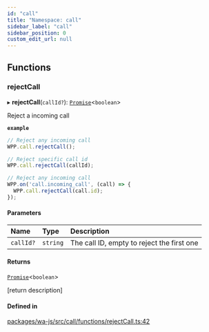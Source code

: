 ```yaml
---
id: "call"
title: "Namespace: call"
sidebar_label: "call"
sidebar_position: 0
custom_edit_url: null
---
```


## Functions

### rejectCall

▸ **rejectCall**(`callId?`): [`Promise`]( https://developer.mozilla.org/en-US/docs/Web/JavaScript/Reference/Global_Objects/Promise )<`boolean`\>

Reject a incoming call

**`example`**
```javascript
// Reject any incoming call
WPP.call.rejectCall();

// Reject specific call id
WPP.call.rejectCall(callId);

// Reject any incoming call
WPP.on('call.incoming_call', (call) => {
  WPP.call.rejectCall(call.id);
});
```

#### Parameters

| Name | Type | Description |
| :------ | :------ | :------ |
| `callId?` | `string` | The call ID, empty to reject the first one |

#### Returns

[`Promise`]( https://developer.mozilla.org/en-US/docs/Web/JavaScript/Reference/Global_Objects/Promise )<`boolean`\>

[return description]

#### Defined in

[packages/wa-js/src/call/functions/rejectCall.ts:42](https://github.com/wppconnect-team/wa-js/blob/main/src/call/functions/rejectCall.ts#L42)
